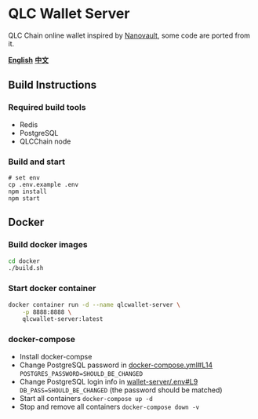 # QLC Wallet Server

QLC Chain online wallet inspired by [Nanovault](https://nanovault.io/), some code are ported from it.

**[English](README.md)** **[中文](README_CN.md)**

## Build Instructions

### Required build tools

- Redis
- PostgreSQL
- QLCChain node

### Build and start
```
# set env
cp .env.example .env
npm install
npm start
```

## Docker

### Build docker images

```bash
cd docker
./build.sh
```

### Start docker container

```bash
docker container run -d --name qlcwallet-server \
    -p 8888:8888 \
    qlcwallet-server:latest
```

### docker-compose

- Install docker-compse
- Change PostgreSQL password in [docker-compose.yml#L14](docker/docker-compose/docker-compose.yml#L14) `POSTGRES_PASSWORD=SHOULD_BE_CHANGED`
- Change PostgreSQL login info in [wallet-server/.env#L9](docker/docker-compose/wallet-server/.env#L9) `DB_PASS=SHOULD_BE_CHANGED` (the password should be matched)
- Start all containers `docker-compose up -d`
- Stop and remove all containers `docker-compose down -v`